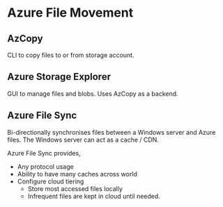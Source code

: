 
# Azure File Movement

## AzCopy

CLI to copy files to or from storage account.

## Azure Storage Explorer

GUI to manage files and blobs. Uses AzCopy as a backend.

## Azure File Sync

Bi-directionally synchronises files between a Windows server and Azure files. The Windows server can
act as a cache / CDN.

Azure File Sync provides,
- Any protocol usage
- Ability to have many caches across world
- Configure cloud tiering
    - Store most accessed files locally
    - Infrequent files are kept in cloud until needed.

